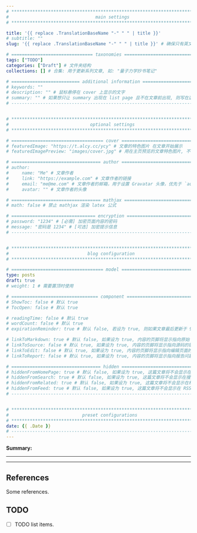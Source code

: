 ```yaml
---
# **************************************************************************** #
#                                 main settings                                #
# **************************************************************************** #

title: '{{ replace .TranslationBaseName "-" " " | title }}'
# subtitle: ""
slug: '{{ replace .TranslationBaseName "-" " " | title }}' # 确保只有英文数字和空格

# =============================== taxonomies ================================= #
tags: ["TODO"]
categories: ["Draft"] # 文件夹结构
collections: [] # 合集: 用于更新系列文章, 如: "量子力学抄书笔记"

# ========================== additional information ========================== #
# keywords: ""
# description: "" # 鼠标悬停在 cover 上显示的文字
# summary: "" # 如果想只让 summary 出现在 list page 且不在文章前出现, 则写在这里 且 删掉正文前的 more 注释, 否则写在下面的正文前.
# ---------------------------------------------------------------------------- #


# **************************************************************************** #
#                               optional settings                              #
# **************************************************************************** #

# =================================== cover ================================== #
# featuredImage: "https://t.alcy.cc/ycy" # 文章的特色图片 在文章开始展示
# featuredImagePreview: "images/cover.jpg" # 用在主页预览的文章特色图片, 不设置则默认和 featuredImage 相同

# ================================== author ================================== #
# author:
#     name: "Me" # 文章作者
#     link: "https://example.com" # 文章作者的链接
#     email: "me@me.com" # 文章作者的邮箱，用于设置 Gravatar 头像，优先于 `author.avatar`
#     avatar: "" # 文章作者的头像

# ================================== mathjax ================================= #
# math: false # 禁止 mathjax 渲染 latex 公式

# ================================ encryption ================================ #
# password: "1234" # [必需] 加密页面内容的密码
# message: "密码是 1234" # [可选] 加密提示信息
# ---------------------------------------------------------------------------- #


# **************************************************************************** #
#                              blog configuration                              #
# **************************************************************************** #

# =================================== model ================================== #
type: posts
draft: true
# weight: 1 # 需要置顶时使用

# ================================= component ================================ #
# ShowToc: false # 默认 true
# TocOpen: false # 默认 true

# readingTime: false # 默认 true
# wordCount: false # 默认 true
# expirationReminder: true # 默认 false, 若设为 true, 则如果文章最后更新于 90 天之前, 显示提醒; 如果文章最后更新于 180 之前, 显示警告.

# linkToMarkdown: true # 默认 false, 如果设为 true, 内容的页脚将显示指向原始 Markdown 文件的链接
# linkToSource: false # 默认 true, 如果设为 true, 内容的页脚将显示指向源码的链接
# linkToEdit: false # 默认 true, 如果设为 true, 内容的页脚将显示指向编辑页面的链接
# linkToReport: false # 默认 true, 如果设为 true, 内容的页脚将显示指向报告问题的链接

# ================================== hidden ================================== #
# hiddenFromHomePage: true # 默认 false, 如果设为 true, 这篇文章将不会显示在主页上
# hiddenFromSearch: true # 默认 false, 如果设为 true, 这篇文章将不会显示在搜索结果中
# hiddenFromRelated: true # 默认 false, 如果设为 true, 这篇文章将不会显示在相关文章中
# hiddenFromFeed: true # 默认 false, 如果设为 true, 这篇文章将不会显示在 RSS、ATOM 和 JSON Feed 中
# ---------------------------------------------------------------------------- #


# **************************************************************************** #
#                            ​preset configurations                             #
# **************************************************************************** #
date: {{ .Date }}
# ---------------------------------------------------------------------------- #
---
```

<!-- *********************************************************************** -->
<!--                              begin summary                              -->
<!-- *********************************************************************** -->

<!-- If nothing is written here, only the title and author will appear on the listing page. -->

**Summary:**

<!-- ============================= end summary ============================= -->
<!--more-->
---
<!-- *********************************************************************** -->
<!--                             begin document                              -->
<!-- *********************************************************************** -->








<!-- ============================ end document ============================= -->
---
<!-- *********************************************************************** -->
<!--                             begin appendix                              -->
<!-- *********************************************************************** -->
## References

Some references.

## TODO

- [ ] TODO list items.

<!-- ============================ end appendix ============================= -->

<!-- *********************************************************************** -->
<!--                             begin footnotes                             -->
<!-- *********************************************************************** -->
